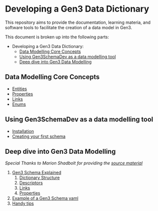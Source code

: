 # Developing a Gen3 Data Dictionary

This repository aims to provide the documentation, learning materia, and software tools to facilitate the creation of a data model in Gen3.

This document is broken up into the following parts:
- Developing a Gen3 Data Dictionary:
  - [Data Modelling Core Concepts](#data-modelling-core-concepts)
  - [Using Gen3SchemaDev as a data modelling tool](#using-gen3schemadev-as-a-data-modelling-tool)
  - [Deep dive into Gen3 Data Modelling](#deep-dive-into-gen3-data-modelling)


## Data Modelling Core Concepts
- [Entities](#data-modelling-core-concepts)
- [Properties](#data-modelling-core-concepts)
- [Links](#data-modelling-core-concepts)
- [Enums](#data-modelling-core-concepts)


## Using Gen3SchemaDev as a data modelling tool
- [Installation](docs/setup.md)
- [Creating your first schema](docs/gen3schemadev/example_usage_future.md)


## Deep dive into Gen3 Data Modelling
*Special Thanks to Marion Shadbolt for providing the [source material](https://github.com/AustralianBioCommons/umccr-dictionary/tree/main/docs/schemas)*
1. [Gen3 Schema Explained](docs/gen3_data_modelling/schemas.md)
   1. [Dictionary Structure](docs/gen3_data_modelling/dictionary_structure.md)
   2. [Descriptors](docs/gen3_data_modelling/descriptors.md)
   3. [Links](docs/gen3_data_modelling/links.md)
   4. [Properties](docs/gen3_data_modelling/properties.md)
2. [Example of a Gen3 Schema yaml](docs/gen3_data_modelling/explainer_schema.yaml)
3. [Handy tips](docs/gen3_data_modelling/handy_tips.md)
